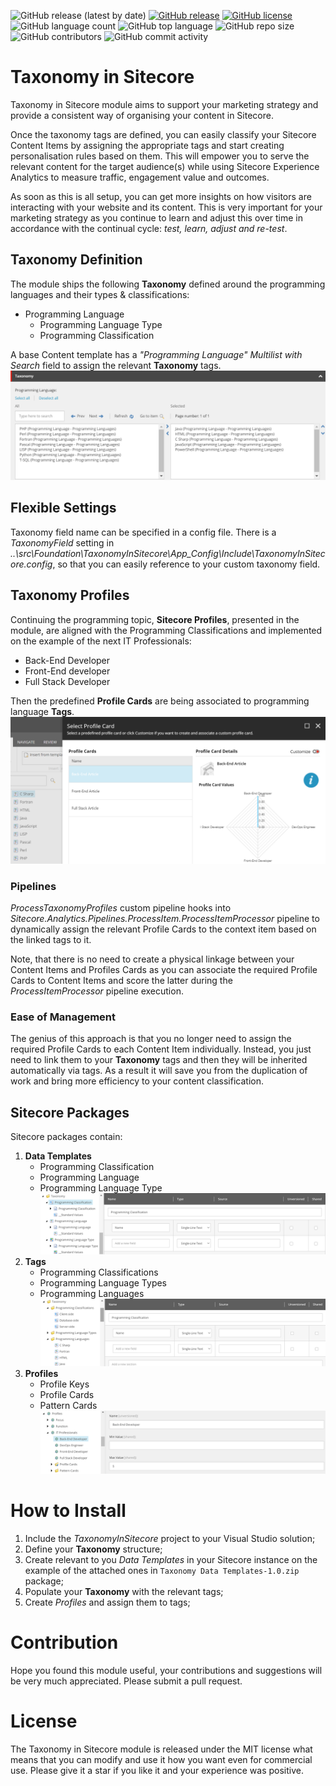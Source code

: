 ![GitHub release (latest by date)](https://img.shields.io/github/v/release/kate-orlova/taxonomy-in-sitecore)
[![GitHub release](https://img.shields.io/github/release-date/kate-orlova/taxonomy-in-sitecore.svg?style=flat)](https://github.com/kate-orlova/taxonomy-in-sitecore/releases/tag/v1.0)
[![GitHub license](https://img.shields.io/github/license/kate-orlova/taxonomy-in-sitecore.svg)](https://github.com/kate-orlova/taxonomy-in-sitecore/blob/master/LICENSE)
![GitHub language count](https://img.shields.io/github/languages/count/kate-orlova/taxonomy-in-sitecore.svg?style=flat)
![GitHub top language](https://img.shields.io/github/languages/top/kate-orlova/taxonomy-in-sitecore.svg?style=flat)
![GitHub repo size](https://img.shields.io/github/repo-size/kate-orlova/taxonomy-in-sitecore.svg?style=flat)
![GitHub contributors](https://img.shields.io/github/contributors/kate-orlova/taxonomy-in-sitecore)
![GitHub commit activity](https://img.shields.io/github/commit-activity/y/kate-orlova/taxonomy-in-sitecore)

# Taxonomy in Sitecore
Taxonomy in Sitecore module aims to support your marketing strategy and provide a consistent way of organising your content in Sitecore.

Once the taxonomy tags are defined, you can easily classify your Sitecore Content Items by assigning the appropriate tags and start creating personalisation rules based on them. This will empower you to serve the relevant content for the target audience(s) while using Sitecore Experience Analytics to measure traffic, engagement value and outcomes.

As soon as this is all setup, you can get more insights on how visitors are interacting with your website and its content. This is very important for your marketing strategy as you continue to learn and adjust this over time in accordance with the continual cycle: _test, learn, adjust and re-test_. 

## Taxonomy Definition
The module ships the following **Taxonomy** defined around the programming languages and their types & classifications:

- Programming Language
     - Programming Language Type
     - Programming Classification

A base Content template has a _"Programming Language" Multilist with Search_ field to assign the relevant **Taxonomy** tags.
![Taxonomy Field](/assets/taxonomy%20field.png)

## Flexible Settings
Taxonomy field name can be specified in a config file. There is a _TaxonomyField_ setting in _..\src\Foundation\TaxonomyInSitecore\App_Config\Include\TaxonomyInSitecore.config_, so that you can easily reference to your custom taxonomy field.


## Taxonomy Profiles
Continuing the programming topic, **Sitecore Profiles**, presented in the module, are aligned with the Programming Classifications and implemented on the example of the next IT Professionals:
- Back-End Developer
- Front-End developer
- Full Stack Developer

Then the predefined **Profile Cards** are being associated to programming language **Tags**. ![Tag Profile Card](/assets/tag%20profile%20card.png)

### Pipelines
_ProcessTaxonomyProfiles_ custom pipeline hooks into _Sitecore.Analytics.Pipelines.ProcessItem.ProcessItemProcessor_ pipeline to dynamically assign the relevant Profile Cards to the context item based on the linked tags to it.

Note, that there is no need to create a physical linkage between your Content Items and Profiles Cards as you can associate the required Profile Cards to Content Items and score the latter during the _ProcessItemProcessor_ pipeline execution.

### Ease of Management
The genius of this approach is that you no longer need to assign the required Profile Cards to each Content Item individually. Instead, you just need to link them to your **Taxonomy** tags and then they will be inherited automatically via tags. As a result it will save you from the duplication of work and bring more efficiency to your content classification.

## Sitecore Packages
Sitecore packages contain:

1. **Data Templates**
   - Programming Classification
   - Programming Language
   - Programming Language Type
![Data Templates](/assets/data%20templates.png)
2. **Tags**
   - Programming Classifications
   - Programming Language Types
   - Programming Languages
![Tags](/assets/tags.png)
3. **Profiles**
   - Profile Keys
   - Profile Cards
   - Pattern Cards
![Profiles](/assets/profiles.png)

# How to Install
1. Include the _TaxonomyInSitecore_ project to your Visual Studio solution;
1. Define your **Taxonomy** structure;
1. Create relevant to you _Data Templates_ in your Sitecore instance on the example of the attached ones in `Taxonomy Data Templates-1.0.zip` package;
1. Populate your **Taxonomy** with the relevant tags;
1. Create _Profiles_ and assign them to tags;

# Contribution
Hope you found this module useful, your contributions and suggestions will be very much appreciated. Please submit a pull request.

# License
The Taxonomy in Sitecore module is released under the MIT license what means that you can modify and use it how you want even for commercial use. Please give it a star if you like it and your experience was positive.
